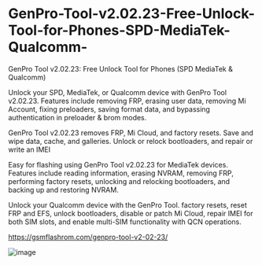 # GenPro-Tool-v2.02.23-Free-Unlock-Tool-for-Phones-SPD-MediaTek-Qualcomm-
GenPro Tool v2.02.23: Free Unlock Tool for Phones (SPD MediaTek &amp; Qualcomm)

Unlock your SPD, MediaTek, or Qualcomm device with GenPro Tool v2.02.23. Features include removing FRP, erasing user data, removing Mi Account, fixing preloaders, saving format data, and bypassing authentication in preloader & brom modes.


GenPro Tool v2.02.23 removes FRP, Mi Cloud, and factory resets. Save and wipe data, cache, and galleries. Unlock or relock bootloaders, and repair or write an IMEI


Easy for flashing using GenPro Tool v2.02.23 for MediaTek devices. Features include reading information, erasing NVRAM, removing FRP, performing factory resets, unlocking and relocking bootloaders, and backing up and restoring NVRAM.


Unlock your Qualcomm device with the GenPro Tool. factory resets, reset FRP and EFS, unlock bootloaders, disable or patch Mi Cloud, repair IMEI for both SIM slots, and enable multi-SIM functionality with QCN operations.

https://gsmflashrom.com/genpro-tool-v2-02-23/


![image](https://github.com/gsmflashromcom/GenPro-Tool-v2.02.23-Free-Unlock-Tool-for-Phones-SPD-MediaTek-Qualcomm-/assets/169605712/5475cdb1-d91c-4c17-9cab-eb509c63a7d6)
